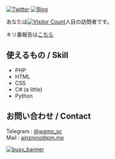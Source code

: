 [![Twitter](https://img.shields.io/twitter/follow/scgame_m?color=%231DA1F2&style=for-the-badge)](https://twitter.com/scgame_m)
[![Blog](https://img.shields.io/badge/Blog-Acto-fd9827?style=for-the-badge)](https://www.accessto.net)

あなたは[![Visitor Count](https://profile-counter.glitch.me/opera7133/count.svg)](#)人目の訪問者です。

キリ番報告は[こちら](https://github.com/opera7133/opera7133/issues/1)

## 使えるもの / Skill

- PHP
- HTML
- CSS
- C# (a little)
- Python

## お問い合わせ / Contact

Telegram : [@wamo_sc](https://t.me/wamo_sc)  
Mail : [ainznino@pm.me](mailto:ainznino@pm.me)

[![busy_banner](https://user-images.githubusercontent.com/39876629/87847438-4eb0e980-c913-11ea-9916-180535186a13.png)](#)
